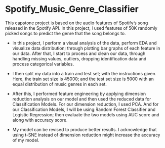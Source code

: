 # Spotify_Music_Genre_Classifier

This capstone project is based on the audio features of Spotify’s song released in
the Spotify API. In this project, I used features of 50K randomly picked songs to
predict the genre that the song belongs to.

- In this project, I perform a visual analysis of the data, perform EDA and visualize
data distribution; through plotting bar graphs of each feature in our data. After
that, I start to process and clean our data, through handling missing values,
outliers, dropping identification data and process categorical variables.

- I then split my data into a train and test set; with the instructions given. Here, the
train set size is 45000; and the test set size is 5000 with an equal distribution of
music genres in each set.

- After this, I performed feature engineering by applying dimension reduction
analysis on our model and then used the reduced data for Classification Models.
For our dimension reduction, I used PCA. And for our Classification Models, I
will be using Random Forest Classifier and Logistic Regression; then evaluate
the two models using AUC score and along with accuracy score.

- My model can be revised to produce better results. I acknowledge that using t-SNE instead of dimension reduction might increase the accuracy of my model. 
